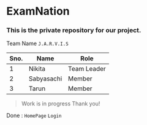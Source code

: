 # ExamNation

### This is the private repository for our project.


Team Name `J.A.R.V.I.S`


|Sno.|Name|Role|
|---|---|---|
|1|Nikita|Team Leader|
|2|Sabyasachi|Member|
|3|Tarun|Member|

>Work is in progress Thank you!

Done :
`HomePage`
`Login`
